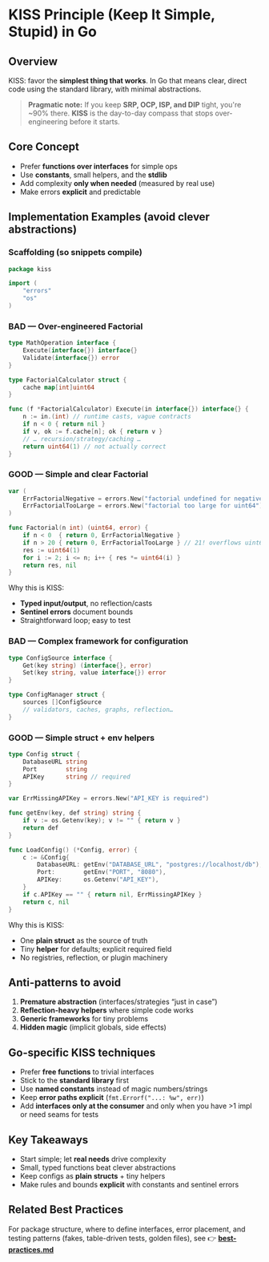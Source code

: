 # KISS Principle (Keep It Simple, Stupid) in Go

## Overview

KISS: favor the **simplest thing that works**. In Go that means clear, direct
code using the standard library, with minimal abstractions.

> **Pragmatic note:** If you keep **SRP, OCP, ISP, and DIP** tight, you're
> \~90% there. **KISS** is the day-to-day compass that stops over-engineering
> before it starts.

## Core Concept

- Prefer **functions over interfaces** for simple ops
- Use **constants**, small helpers, and the **stdlib**
- Add complexity **only when needed** (measured by real use)
- Make errors **explicit** and predictable

## Implementation Examples (avoid clever abstractions)

### Scaffolding (so snippets compile)

```go
package kiss

import (
    "errors"
    "os"
)
```

### BAD — Over-engineered Factorial

```go
type MathOperation interface {
    Execute(interface{}) interface{}
    Validate(interface{}) error
}

type FactorialCalculator struct {
    cache map[int]uint64
}

func (f *FactorialCalculator) Execute(in interface{}) interface{} {
    n := in.(int) // runtime casts, vague contracts
    if n < 0 { return nil }
    if v, ok := f.cache[n]; ok { return v }
    // … recursion/strategy/caching …
    return uint64(1) // not actually correct
}
```

### GOOD — Simple and clear Factorial

```go
var (
    ErrFactorialNegative = errors.New("factorial undefined for negative numbers")
    ErrFactorialTooLarge = errors.New("factorial too large for uint64")
)

func Factorial(n int) (uint64, error) {
    if n < 0  { return 0, ErrFactorialNegative }
    if n > 20 { return 0, ErrFactorialTooLarge } // 21! overflows uint64
    res := uint64(1)
    for i := 2; i <= n; i++ { res *= uint64(i) }
    return res, nil
}
```

Why this is KISS:

- **Typed input/output**, no reflection/casts
- **Sentinel errors** document bounds
- Straightforward loop; easy to test

### BAD — Complex framework for configuration

```go
type ConfigSource interface {
    Get(key string) (interface{}, error)
    Set(key string, value interface{}) error
}

type ConfigManager struct {
    sources []ConfigSource
    // validators, caches, graphs, reflection…
}
```

### GOOD — Simple struct + env helpers

```go
type Config struct {
    DatabaseURL string
    Port        string
    APIKey      string // required
}

var ErrMissingAPIKey = errors.New("API_KEY is required")

func getEnv(key, def string) string {
    if v := os.Getenv(key); v != "" { return v }
    return def
}

func LoadConfig() (*Config, error) {
    c := &Config{
        DatabaseURL: getEnv("DATABASE_URL", "postgres://localhost/db"),
        Port:        getEnv("PORT", "8080"),
        APIKey:      os.Getenv("API_KEY"),
    }
    if c.APIKey == "" { return nil, ErrMissingAPIKey }
    return c, nil
}
```

Why this is KISS:

- One **plain struct** as the source of truth
- Tiny **helper** for defaults; explicit required field
- No registries, reflection, or plugin machinery

## Anti-patterns to avoid

1. **Premature abstraction** (interfaces/strategies “just in case”)
2. **Reflection-heavy helpers** where simple code works
3. **Generic frameworks** for tiny problems
4. **Hidden magic** (implicit globals, side effects)

## Go-specific KISS techniques

- Prefer **free functions** to trivial interfaces
- Stick to the **standard library** first
- Use **named constants** instead of magic numbers/strings
- Keep **error paths explicit** (`fmt.Errorf("...: %w", err)`)
- Add **interfaces only at the consumer** and only when you have >1 impl or
  need seams for tests

## Key Takeaways

- Start simple; let **real needs** drive complexity
- Small, typed functions beat clever abstractions
- Keep configs as **plain structs** + tiny helpers
- Make rules and bounds **explicit** with constants and sentinel errors

## Related Best Practices

For package structure, where to define interfaces, error placement, and
testing patterns (fakes, table-driven tests, golden files), see
👉 **[best-practices.md](../best-practices.md)**
